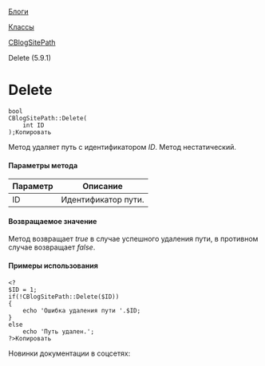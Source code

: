 [Блоги](/api_help/blogs/index.php)

[Классы](/api_help/blogs/classes/index.php)

[CBlogSitePath](/api_help/blogs/classes/cblogsitepath/index.php)

Delete (5.9.1)

Delete
======

```
bool
CBlogSitePath::Delete(
	int ID
);Копировать
```

Метод удаляет путь с идентификатором *ID*. Метод нестатический.

#### Параметры метода

| Параметр | Описание |
| --- | --- |
| ID | Идентификатор пути. |

#### Возвращаемое значение

Метод возвращает *true* в случае успешного удаления пути, в противном случае возвращает *false*.

#### Примеры использования

```
<?
$ID = 1;
if(!CBlogSitePath::Delete($ID))
{
	echo 'Ошибка удаления пути '.$ID;
}
else
	echo 'Путь удален.';
?>Копировать
```

Новинки документации в соцсетях: